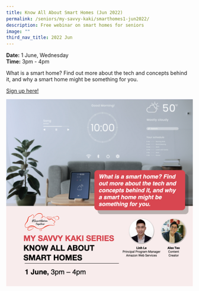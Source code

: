 ```yaml
---
title: Know All About Smart Homes (Jun 2022)
permalink: /seniors/my-savvy-kaki/smarthomes1-jun2022/
description: Free webinar on smart homes for seniors
image: ""
third_nav_title: 2022 Jun
---
```


**Date:** 1 June, Wednesday
<br> **Time:** 3pm - 4pm

What is a smart home? Find out more about the tech and concepts behind it, and why a smart home might be something for you. 

[Sign up here!](https://zoom.us/webinar/register/3316521615184/WN_9-cppcSnQXObPj-pVdb_Hw)

![Free webinar on smart homes for seniors in June](/images/Updated-Jun%20-%20Smart%20Homes1.jpeg)
